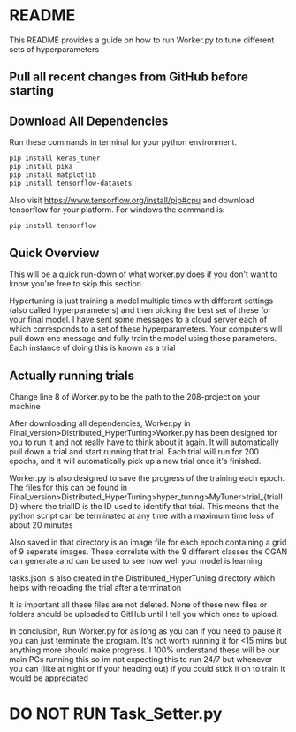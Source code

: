 # README #

This README provides a guide on how to run Worker.py to tune different sets of hyperparameters
## **Pull all recent changes from GitHub before starting** ##
## **Download All Dependencies** ##
Run these commands in terminal for your python environment.  
```bash
pip install keras_tuner
pip install pika
pip install matplotlib
pip install tensorflow-datasets
```
Also visit https://www.tensorflow.org/install/pip#cpu and download tensorflow for your platform.
For windows the command is:
```bash
pip install tensorflow
```

## **Quick Overview** ##
This will be a quick run-down of what worker.py does if you don't want
to know you're free to skip this section. 

Hypertuning is just training a model multiple times with different settings (also called hyperparameters) and then picking
the best set of these for your final model. I have sent some messages to a cloud server each of which corresponds to 
a set of these hyperparameters. Your computers will pull down one message and fully train the model using these parameters.
Each instance of doing this is known as a trial

## **Actually running trials** ##
Change line 8 of Worker.py to be the path to the 208-project on your machine

After downloading all dependencies, Worker.py in Final_version>Distributed_HyperTuning>Worker.py has been designed
for you to run it and not really have to think about it again. It will automatically pull down a trial and
start running that trial. Each trial will run for 200 epochs, and it will automatically pick up a new trial once
it's finished. 

Worker.py is also designed to save the progress of the training each epoch. The files for this can be found in
Final_version>Distributed_HyperTuning>hyper_tuning>MyTuner>trial_{trialID} where the trialID is the ID used to identify
that trial. This means that the python script can be terminated at any time with a maximum time loss of about 20 minutes

Also saved in that directory is an image file for each epoch containing a grid of 9 seperate images.
These correlate with the 9 different classes the CGAN can generate and can be used to see how well your model is learning

tasks.json is also created in the Distributed_HyperTuning directory which helps with reloading the trial after a termination

It is important all these files are not deleted. None of these new files or folders should be uploaded to GitHub until I tell you which 
ones to upload. 

In conclusion, Run Worker.py for as long as you can if you need to pause it you can just terminate the program. It's not 
worth running it for <15 mins but anything more should make progress. I 100% understand these will be our main PCs running this
so im not expecting this to run 24/7 but whenever you can (like at night or if your heading out) if you could stick it on to train
it would be appreciated

# **DO NOT RUN Task_Setter.py**